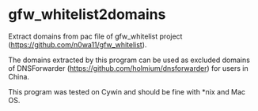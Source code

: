 gfw_whitelist2domains
=====================

Extract domains from pac file of gfw_whitelist project (https://github.com/n0wa11/gfw_whitelist).

The domains extracted by this program can be used as excluded domains of DNSForwarder (https://github.com/holmium/dnsforwarder) for users in China.

This program was tested on Cywin and should be fine with *nix and Mac OS.
